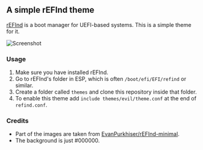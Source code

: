 ## A simple rEFInd theme

[rEFInd](http://www.rodsbooks.com/refind/) is a boot manager for UEFI-based systems. This is a simple theme for it.

![Screenshot](https://i.imgur.com/7NZgxoE.png)

### Usage

 1. Make sure you have installed rEFInd. 
 2. Go to rEFInd's folder in ESP, which is often `/boot/efi/EFI/refind` or similar.
 3. Create a folder called `themes` and clone this repository inside that folder.
 4. To enable this theme add `include themes/evil/theme.conf` at the end of `refind.conf`.

### Credits

 - Part of the images are taken from [EvanPurkhiser/rEFInd-minimal](https://github.com/EvanPurkhiser/rEFInd-minimal).
 - The background is just #000000.
